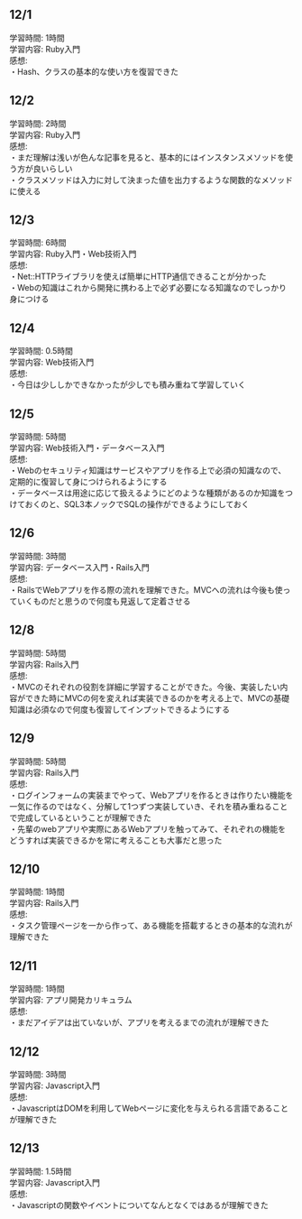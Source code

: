 ## 12/1  
学習時間: 1時間  
学習内容: Ruby入門  
感想:  
・Hash、クラスの基本的な使い方を復習できた  

## 12/2  
学習時間: 2時間  
学習内容: Ruby入門  
感想:  
・まだ理解は浅いが色んな記事を見ると、基本的にはインスタンスメソッドを使う方が良いらしい  
・クラスメソッドは入力に対して決まった値を出力するような関数的なメソッドに使える  

## 12/3  
学習時間: 6時間  
学習内容: Ruby入門・Web技術入門  
感想:  
・Net::HTTPライブラリを使えば簡単にHTTP通信できることが分かった  
・Webの知識はこれから開発に携わる上で必ず必要になる知識なのでしっかり身につける  

## 12/4  
学習時間: 0.5時間  
学習内容: Web技術入門  
感想:  
・今日は少ししかできなかったが少しでも積み重ねて学習していく  

## 12/5  
学習時間: 5時間  
学習内容: Web技術入門・データベース入門  
感想:  
・Webのセキュリティ知識はサービスやアプリを作る上で必須の知識なので、定期的に復習して身につけられるようにする  
・データベースは用途に応じて扱えるようにどのような種類があるのか知識をつけておくのと、SQL3本ノックでSQLの操作ができるようにしておく  

## 12/6  
学習時間: 3時間  
学習内容: データベース入門・Rails入門  
感想:  
・RailsでWebアプリを作る際の流れを理解できた。MVCへの流れは今後も使っていくものだと思うので何度も見返して定着させる  

## 12/8  
学習時間: 5時間  
学習内容: Rails入門  
感想:  
・MVCのそれぞれの役割を詳細に学習することができた。今後、実装したい内容ができた時にMVCの何を変えれば実装できるのかを考える上で、MVCの基礎知識は必須なので何度も復習してインプットできるようにする  

## 12/9  
学習時間: 5時間  
学習内容: Rails入門  
感想:  
・ログインフォームの実装までやって、Webアプリを作るときは作りたい機能を一気に作るのではなく、分解して1つずつ実装していき、それを積み重ねることで完成しているということが理解できた  
・先輩のwebアプリや実際にあるWebアプリを触ってみて、それぞれの機能をどうすれば実装できるかを常に考えることも大事だと思った  

## 12/10  
学習時間: 1時間  
学習内容: Rails入門  
感想:  
・タスク管理ページを一から作って、ある機能を搭載するときの基本的な流れが理解できた  

## 12/11  
学習時間: 1時間  
学習内容: アプリ開発カリキュラム  
感想:  
・まだアイデアは出ていないが、アプリを考えるまでの流れが理解できた  

## 12/12  
学習時間: 3時間  
学習内容: Javascript入門  
感想:  
・JavascriptはDOMを利用してWebページに変化を与えられる言語であることが理解できた  

## 12/13  
学習時間: 1.5時間  
学習内容: Javascript入門  
感想:  
・Javascriptの関数やイベントについてなんとなくではあるが理解できた  
